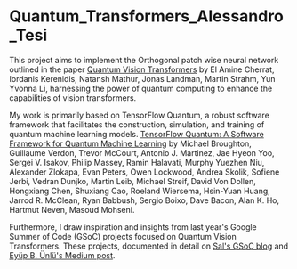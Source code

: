 # Quantum_Transformers_Alessandro_Tesi

This project aims to implement the  Orthogonal patch wise neural network outlined in the paper [Quantum Vision Transformers](https://arxiv.org/abs/2209.08167) by El Amine Cherrat, Iordanis Kerenidis, Natansh Mathur, Jonas Landman, Martin Strahm, Yun Yvonna Li, harnessing the power of quantum computing to enhance the capabilities of vision transformers. 

My work is primarily based on TensorFlow Quantum, a robust software framework that facilitates the construction, simulation, and training of quantum machine learning models. [TensorFlow Quantum: A Software Framework for Quantum Machine Learning](https://arxiv.org/abs/2003.02989) by Michael Broughton, Guillaume Verdon, Trevor McCourt, Antonio J. Martinez, Jae Hyeon Yoo, Sergei V. Isakov, Philip Massey, Ramin Halavati, Murphy Yuezhen Niu, Alexander Zlokapa, Evan Peters, Owen Lockwood, Andrea Skolik, Sofiene Jerbi, Vedran Dunjko, Martin Leib, Michael Streif, David Von Dollen, Hongxiang Chen, Shuxiang Cao, Roeland Wiersema, Hsin-Yuan Huang, Jarrod R. McClean, Ryan Babbush, Sergio Boixo, Dave Bacon, Alan K. Ho, Hartmut Neven, Masoud Mohseni.

Furthermore, I draw inspiration and insights from last year's Google Summer of Code (GSoC) projects focused on Quantum Vision Transformers. These projects, documented in detail on [Sal's GSoC blog](https://salcc.github.io/blog/gsoc23/) and [Eyüp B. Ünlü's Medium post](https://medium.com/@eyupb.unlu/gsoc-2023-with-ml4sci-quantum-transformer-for-high-energy-physics-analysis-final-report-cd9ed594e4a2).
